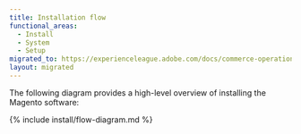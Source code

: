 ```yaml
---
title: Installation flow
functional_areas:
  - Install
  - System
  - Setup
migrated_to: https://experienceleague.adobe.com/docs/commerce-operations/installation-guide/overview.html
layout: migrated
---
```


The following diagram provides a high-level overview of installing the Magento software:

{% include install/flow-diagram.md %}